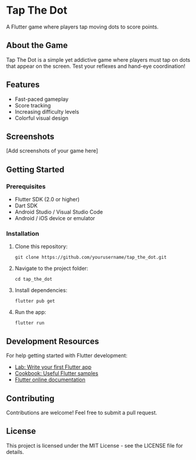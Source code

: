 # Tap The Dot

A Flutter game where players tap moving dots to score points.

## About the Game

Tap The Dot is a simple yet addictive game where players must tap on dots that appear on the screen. Test your reflexes and hand-eye coordination!

## Features

- Fast-paced gameplay
- Score tracking
- Increasing difficulty levels
- Colorful visual design

## Screenshots

[Add screenshots of your game here]

## Getting Started

### Prerequisites

- Flutter SDK (2.0 or higher)
- Dart SDK
- Android Studio / Visual Studio Code
- Android / iOS device or emulator

### Installation

1. Clone this repository:
   ```
   git clone https://github.com/yourusername/tap_the_dot.git
   ```

2. Navigate to the project folder:
   ```
   cd tap_the_dot
   ```

3. Install dependencies:
   ```
   flutter pub get
   ```

4. Run the app:
   ```
   flutter run
   ```

## Development Resources

For help getting started with Flutter development:

- [Lab: Write your first Flutter app](https://docs.flutter.dev/get-started/codelab)
- [Cookbook: Useful Flutter samples](https://docs.flutter.dev/cookbook)
- [Flutter online documentation](https://docs.flutter.dev/)

## Contributing

Contributions are welcome! Feel free to submit a pull request.

## License

This project is licensed under the MIT License - see the LICENSE file for details.
